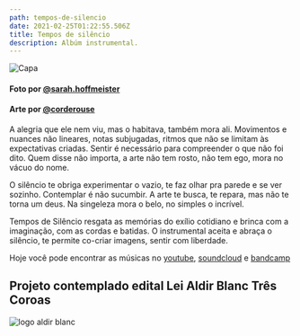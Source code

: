 ```yaml
---
path: tempos-de-silencio
date: 2021-02-25T01:22:55.506Z
title: Tempos de silêncio
description: Albúm instrumental.
---
```

![Capa](/../assets/capa.jpg "Capa album")

#### Foto por [@sarah.hoffmeister](https://www.instagram.com/sarah.hoffmeister/)
#### Arte por [@corderouse](https://www.instagram.com/corderouse/)

A alegria que ele nem viu, mas o habitava, também mora ali. Movimentos e nuances não lineares, notas subjugadas, ritmos que não se limitam às expectativas criadas. Sentir é necessário para compreender o que não foi dito. Quem disse não importa, a arte não tem rosto, não tem ego, mora no vácuo do nome.

O silêncio te obriga experimentar o vazio, te faz olhar pra parede e se ver sozinho. Contemplar é não sucumbir. A arte te busca, te repara, mas não te torna um deus. Na singeleza mora o belo, no simples o incrível.

Tempos de Silêncio resgata as memórias do exílio cotidiano e brinca com a imaginação, com as cordas e batidas. O instrumental aceita e abraça o silêncio, te permite co-criar imagens, sentir com liberdade.

Hoje você pode encontrar as músicas no [youtube](https://www.youtube.com/watch?v=7AyoXJdUXqY&list=PL-t1meJ7Cpk5KUjtFuSuNt7bI0m68rqYR), [soundcloud](https://soundcloud.com/oprincipealegre/) e [bandcamp](https://oprincipealegre.bandcamp.com/releases)
## Projeto contemplado edital  Lei Aldir Blanc Três Coroas

<img src="/../assets/aldirblanc_fundobranco.png" alt="logo aldir blanc"/>
<br/>